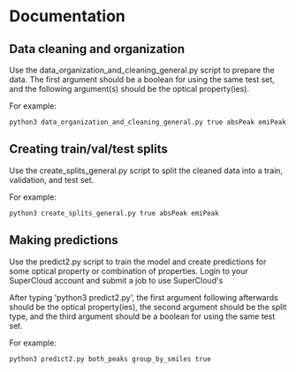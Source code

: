 # Documentation

## Data cleaning and organization

Use the data_organization_and_cleaning_general.py script to prepare the data. The first argument should be a boolean for using the same test set, and the following argument(s) should be the optical property(ies).

For example:

    python3 data_organization_and_cleaning_general.py true absPeak emiPeak



## Creating train/val/test splits

Use the create_splits_general.py script to split the cleaned data into a train, validation, and test set.

For example:

    python3 create_splits_general.py true absPeak emiPeak

## Making predictions

Use the predict2.py script to train the model and create predictions for some optical property or combination of properties. Login to your SuperCloud account and submit a job to use SuperCloud's 

After typing 'python3 predict2.py', the first argument following afterwards should be the optical property(ies), the second argument should be the split type, and the third argument should be a boolean for using the same test set. 

For example:

    python3 predict2.py both_peaks group_by_smiles true

